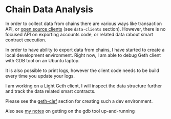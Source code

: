 # Chain Data Analysis

In order to collect data from chains there are various ways like transaction API, or [open source clients](./resources/Stage-1-to-2.md) (see `data-clients` section). However, there is no focused API on exporting accounts code, or related data rabout smart contract execution.

In order to have ability to export data from chains, I have started to create a local development environment. Right now, I am able to debug Geth client with GDB tool on an Ubuntu laptop. 

It is also possible to print logs, however the client code needs to be build every time you update your logs.

I am working on a Light Geth client, I will inspect the data structure further and track the data related smart contracts.

Please see the [geth-clef](./resources/Stage-1-to-2.md) section for creating such a dev environment.

Also see [my notes](./resources/gdb-commands.md) on getting on the gdb tool up-and-running